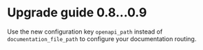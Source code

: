 Upgrade guide 0.8...0.9
=======================

Use the new configuration key `openapi_path` instead of `documentation_file_path` to configure your documentation routing.
